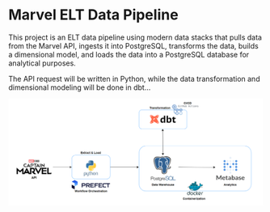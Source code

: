 # Marvel ELT Data Pipeline

This project is an ELT data pipeline using modern data stacks that pulls data from the Marvel API, ingests it into PostgreSQL, transforms the data, builds a dimensional model, and loads the data into a PostgreSQL database for analytical purposes.

The API request will be written in Python, while the data transformation and dimensional modeling will be done in dbt...

![](https://github.com/ukokobili/marvel_elt_pipeline/blob/main/images/marvel_elt2.png)
